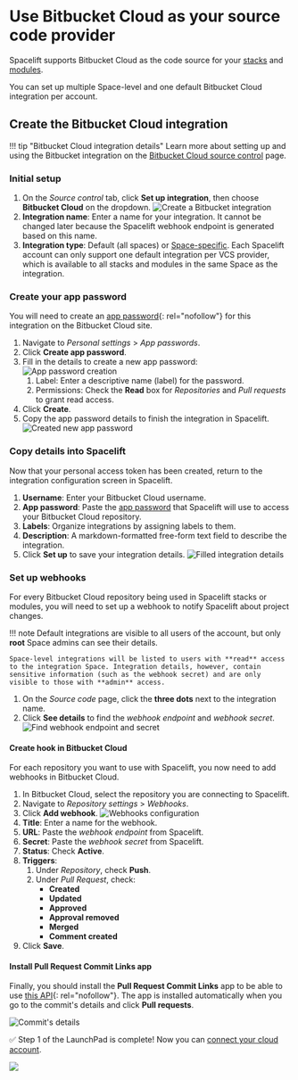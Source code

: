 # Use Bitbucket Cloud as your source code provider

Spacelift supports Bitbucket Cloud as the code source for your [stacks](../../concepts/stack/README.md) and [modules](../../vendors/terraform/module-registry.md).

You can set up multiple Space-level and one default Bitbucket Cloud integration per account.

## Create the Bitbucket Cloud integration

!!! tip "Bitbucket Cloud integration details"
    Learn more about setting up and using the Bitbucket integration on the [Bitbucket Cloud source control](../../integrations/source-control/bitbucket-cloud.md) page.

### Initial setup

1. On the _Source control_ tab, click **Set up integration**, then choose **Bitbucket Cloud** on the dropdown.
    ![Create a Bitbucket integration](<../../assets/screenshots/Screenshot from 2021-06-10 16-05-39.png>)
2. **Integration name**: Enter a name for your integration. It cannot be changed later because the Spacelift webhook endpoint is generated based on this name.
3. **Integration type**: Default (all spaces) or [Space-specific](../../concepts/spaces/README.md). Each Spacelift account can only support one default integration per VCS provider, which is available to all stacks and modules in the same Space as the integration.

### Create your app password

You will need to create an [app password](https://support.atlassian.com/bitbucket-cloud/docs/app-passwords/){: rel="nofollow"} for this integration on the Bitbucket Cloud site.

1. Navigate to _Personal settings_ > _App passwords_.
2. Click **Create app password**.
3. Fill in the details to create a new app password:
    ![App password creation](<../../assets/screenshots/Screenshot from 2021-06-10 16-16-53.png>)
      1. Label: Enter a descriptive name (label) for the password.
      2. Permissions: Check the **Read** box for _Repositories_ and _Pull requests_ to grant read access.
4. Click **Create**.
5. Copy the app password details to finish the integration in Spacelift.
    ![Created new app password](<../../assets/screenshots/Screenshot from 2021-06-10 16-39-03.png>)

### Copy details into Spacelift

Now that your personal access token has been created, return to the integration configuration screen in Spacelift.

1. **Username**: Enter your Bitbucket Cloud username.
2. **App password**: Paste the [app password](#create-your-app-password) that Spacelift will use to access your Bitbucket Cloud repository.
3. **Labels**: Organize integrations by assigning labels to them.
4. **Description**: A markdown-formatted free-form text field to describe the integration.
5. Click **Set up** to save your integration details.
    ![Filled integration details](<../../assets/screenshots/Screenshot from 2021-06-11 10-50-38.png>)

### Set up webhooks

For every Bitbucket Cloud repository being used in Spacelift stacks or modules, you will need to set up a webhook to notify Spacelift about project changes.

!!! note
    Default integrations are visible to all users of the account, but only **root** Space admins can see their details.

    Space-level integrations will be listed to users with **read** access to the integration Space. Integration details, however, contain sensitive information (such as the webhook secret) and are only visible to those with **admin** access.

1. On the _Source code_ page, click the **three dots** next to the integration name.
2. Click **See details** to find the _webhook endpoint_ and _webhook secret_.
    ![Find webhook endpoint and secret](<../../assets/screenshots/Screenshot from 2021-06-11 14-52-40.png>)

#### Create hook in Bitbucket Cloud

For each repository you want to use with Spacelift, you now need to add webhooks in Bitbucket Cloud.

1. In Bitbucket Cloud, select the repository you are connecting to Spacelift.
2. Navigate to _Repository settings_ > _Webhooks_.
3. Click **Add webhook**.
    ![Webhooks configuration](<../../assets/screenshots/bitbucket-cloud-webhook-settings.png>)
4. **Title**: Enter a name for the webhook.
5. **URL**: Paste the _webhook endpoint_ from Spacelift.
6. **Secret**: Paste the _webhook secret_ from Spacelift.
7. **Status**: Check **Active**.
8. **Triggers**:
      1. Under _Repository_, check **Push**.
      2. Under _Pull Request_, check:
         - **Created**
         - **Updated**
         - **Approved**
         - **Approval removed**
         - **Merged**
         - **Comment created**
9. Click **Save**.

#### Install Pull Request Commit Links app

Finally, you should install the **Pull Request Commit Links** app to be able to use [this API](https://developer.atlassian.com/bitbucket/api/2/reference/resource/repositories/%7Bworkspace%7D/%7Brepo_slug%7D/commit/%7Bcommit%7D/pullrequests){: rel="nofollow"}. The app is installed automatically when you go to the commit's details and click **Pull requests**.

![Commit's details](<../../assets/screenshots/Screenshot from 2021-06-15 11-19-56.png>)

✅ Step 1 of the LaunchPad is complete! Now you can [connect your cloud account](../integrate-cloud/README.md).

![](<../../assets/screenshots/getting-started/source-code/Launchpad-step-1-complete.png>)
